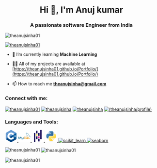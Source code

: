 <h1 align="center">Hi 👋, I'm Anuj kumar</h1>
<h3 align="center">A passionate software Engineer from India</h3>

<p align="left"> <img src="https://komarev.com/ghpvc/?username=theanujsinha01&label=Profile%20views&color=0e75b6&style=flat" alt="theanujsinha01" /> </p>

<p align="left"> <a href="https://github.com/ryo-ma/github-profile-trophy"><img src="https://github-profile-trophy.vercel.app/?username=theanujsinha01" alt="theanujsinha01" /></a> </p>

- 🌱 I’m currently learning **Machine Learning**

- 👨‍💻 All of my projects are available at [https://theanujsinha01.github.io/Portfolio/](https://theanujsinha01.github.io/Portfolio/)

- 📫 How to reach me **theanujsinha@gmail.com**

<h3 align="left">Connect with me:</h3>
<p align="left">
<a href="https://linkedin.com/in/theanujsinha01" target="blank"><img align="center" src="https://raw.githubusercontent.com/rahuldkjain/github-profile-readme-generator/master/src/images/icons/Social/linked-in-alt.svg" alt="theanujsinha01" height="30" width="40" /></a>
<a href="https://kaggle.com/theanujsinha" target="blank"><img align="center" src="https://raw.githubusercontent.com/rahuldkjain/github-profile-readme-generator/master/src/images/icons/Social/kaggle.svg" alt="theanujsinha" height="30" width="40" /></a>
<a href="https://www.leetcode.com/theanujsinha" target="blank"><img align="center" src="https://raw.githubusercontent.com/rahuldkjain/github-profile-readme-generator/master/src/images/icons/Social/leet-code.svg" alt="theanujsinha" height="30" width="40" /></a>
<a href="https://auth.geeksforgeeks.org/user/(theanujsinha/profile)" target="blank"><img align="center" src="https://raw.githubusercontent.com/rahuldkjain/github-profile-readme-generator/master/src/images/icons/Social/geeks-for-geeks.svg" alt="(theanujsinha/profile)" height="30" width="40" /></a>
</p>

<h3 align="left">Languages and Tools:</h3>
<p align="left"> <a href="https://www.w3schools.com/cpp/" target="_blank" rel="noreferrer"> <img src="https://raw.githubusercontent.com/devicons/devicon/master/icons/cplusplus/cplusplus-original.svg" alt="cplusplus" width="40" height="40"/> </a> <a href="https://www.mysql.com/" target="_blank" rel="noreferrer"> <img src="https://raw.githubusercontent.com/devicons/devicon/master/icons/mysql/mysql-original-wordmark.svg" alt="mysql" width="40" height="40"/> </a> <a href="https://pandas.pydata.org/" target="_blank" rel="noreferrer"> <img src="https://raw.githubusercontent.com/devicons/devicon/2ae2a900d2f041da66e950e4d48052658d850630/icons/pandas/pandas-original.svg" alt="pandas" width="40" height="40"/> </a> <a href="https://www.python.org" target="_blank" rel="noreferrer"> <img src="https://raw.githubusercontent.com/devicons/devicon/master/icons/python/python-original.svg" alt="python" width="40" height="40"/> </a> <a href="https://scikit-learn.org/" target="_blank" rel="noreferrer"> <img src="https://upload.wikimedia.org/wikipedia/commons/0/05/Scikit_learn_logo_small.svg" alt="scikit_learn" width="40" height="40"/> </a> <a href="https://seaborn.pydata.org/" target="_blank" rel="noreferrer"> <img src="https://seaborn.pydata.org/_images/logo-mark-lightbg.svg" alt="seaborn" width="40" height="40"/> </a> </p>

<p><img align="left" src="https://github-readme-stats.vercel.app/api/top-langs?username=theanujsinha01&show_icons=true&locale=en&layout=compact" alt="theanujsinha01" /></p>

<p>&nbsp;<img align="center" src="https://github-readme-stats.vercel.app/api?username=theanujsinha01&show_icons=true&locale=en" alt="theanujsinha01" /></p>

<p><img align="center" src="https://github-readme-streak-stats.herokuapp.com/?user=theanujsinha01&" alt="theanujsinha01" /></p>
